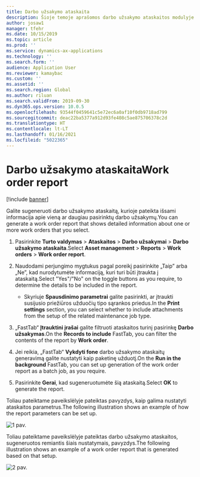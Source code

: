 ```yaml
---
title: Darbo užsakymo ataskaita
description: Šioje temoje aprašomos darbo užsakymo ataskaitos modulyje „Turto valdymas”.
author: josaw1
manager: tfehr
ms.date: 10/15/2019
ms.topic: article
ms.prod: ''
ms.service: dynamics-ax-applications
ms.technology: ''
ms.search.form: ''
audience: Application User
ms.reviewer: kamaybac
ms.custom: ''
ms.assetid: ''
ms.search.region: Global
ms.author: riluan
ms.search.validFrom: 2019-09-30
ms.dyn365.ops.version: 10.0.5
ms.openlocfilehash: 93544f0459641c5e72ec6a0af10f0db9718ad799
ms.sourcegitcommit: deac22ba5377a912d93fe408c5ae875706378c2d
ms.translationtype: HT
ms.contentlocale: lt-LT
ms.lasthandoff: 01/16/2021
ms.locfileid: "5022365"
---
```

# <a name="work-order-report"></a><span data-ttu-id="5339e-103">Darbo užsakymo ataskaita</span><span class="sxs-lookup"><span data-stu-id="5339e-103">Work order report</span></span>

[!include [banner](../../includes/banner.md)]


<span data-ttu-id="5339e-104">Galite sugeneruoti darbo užsakymo ataskaitą, kurioje pateikta išsami informacija apie vieną ar daugiau pasirinktų darbo užsakymų.</span><span class="sxs-lookup"><span data-stu-id="5339e-104">You can generate a work order report that shows detailed information about one or more work orders that you select.</span></span>

1. <span data-ttu-id="5339e-105">Pasirinkite **Turto valdymas** > **Ataskaitos** > **Darbo užsakymai** > **Darbo užsakymo ataskaita**.</span><span class="sxs-lookup"><span data-stu-id="5339e-105">Select **Asset management** > **Reports** > **Work orders** > **Work order report**.</span></span>

2. <span data-ttu-id="5339e-106">Naudodami perjungimo mygtukus pagal poreikį pasirinkite „Taip” arba „Ne”, kad nurodytumėte informaciją, kuri turi būti įtraukta į ataskaitą.</span><span class="sxs-lookup"><span data-stu-id="5339e-106">Select "Yes"/"No" on the toggle buttons as you require, to determine the details to be included in the report.</span></span>  
    - <span data-ttu-id="5339e-107">Skyriuje **Spausdinimo parametrai** galite pasirinkti, ar įtraukti susijusio priežiūros užduočių tipo sąrankos priedus.</span><span class="sxs-lookup"><span data-stu-id="5339e-107">In the **Print settings** section, you can select whether to include attachments from the setup of the related maintenance job type.</span></span>

3. <span data-ttu-id="5339e-108">„FastTab“ **Įtrauktini įrašai** galite filtruoti ataskaitos turinį pasirinkę **Darbo užsakymas**.</span><span class="sxs-lookup"><span data-stu-id="5339e-108">On the **Records to include** FastTab, you can filter the contents of the report by **Work order**.</span></span>

4. <span data-ttu-id="5339e-109">Jei reikia, „FastTab“ **Vykdyti fone** darbo užsakymo ataskaitų generavimą galite nustatyti kaip paketinę užduotį.</span><span class="sxs-lookup"><span data-stu-id="5339e-109">On the **Run in the background** FastTab, you can set up generation of the work order report as a batch job, as you require.</span></span>

5. <span data-ttu-id="5339e-110">Pasirinkite **Gerai**, kad sugeneruotumėte šią ataskaitą.</span><span class="sxs-lookup"><span data-stu-id="5339e-110">Select **OK** to generate the report.</span></span>

<span data-ttu-id="5339e-111">Toliau pateiktame paveikslėlyje pateiktas pavyzdys, kaip galima nustatyti ataskaitos parametrus.</span><span class="sxs-lookup"><span data-stu-id="5339e-111">The following illustration shows an example of how the report parameters can be set up.</span></span>

![1 pav.](media/20-work-orders.png)

<span data-ttu-id="5339e-113">Toliau pateiktame paveikslėlyje pateiktas darbo užsakymo ataskaitos, sugeneruotos remiantis šiais nustatymais, pavyzdys.</span><span class="sxs-lookup"><span data-stu-id="5339e-113">The following illustration shows an example of a work order report that is generated based on that setup.</span></span>

![2 pav.](media/21-work-orders.png)

